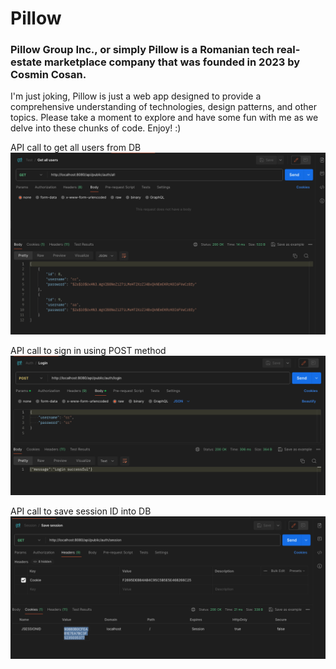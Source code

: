 # Pillow 

### Pillow Group Inc., or simply Pillow is a Romanian tech real-estate marketplace company that was founded in 2023 by Cosmin Cosan.

I'm just joking, Pillow is just a web app designed to provide a comprehensive understanding of technologies, design patterns, and other topics. Please take a moment to explore and have some fun with me as we delve into these chunks of code. Enjoy! :) 

API call to get all users from DB
![img1](/all_users.png "API call to get all users from DB")

API call to sign in using POST method
![img2](/login.png "")


API call to save session ID into DB
![img3](/session.png "")